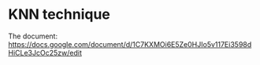 # KNN technique

The document: https://docs.google.com/document/d/1C7KXMOi6E5Ze0HJIo5v117Ei3598dHiCLe3JcOc25zw/edit

